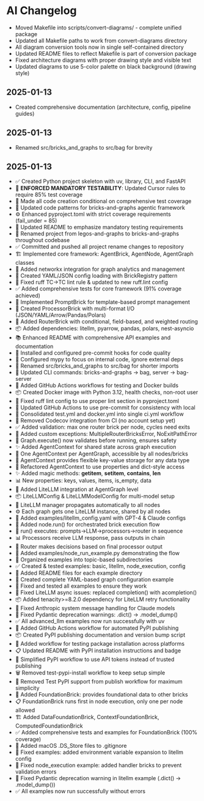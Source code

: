 # AI Changelog

- Moved Makefile into scripts/convert-diagrams/ - complete unified package
- Updated all Makefile paths to work from convert-diagrams directory
- All diagram conversion tools now in single self-contained directory
- Updated README files to reflect Makefile is part of conversion package
- Fixed architecture diagrams with proper drawing style and visible text
- Updated diagrams to use 5-color palette on black background (drawing style)

## 2025-01-13
- Created comprehensive documentation (architecture, config, pipeline guides)

## 2025-01-13
- Renamed src/bricks_and_graphs to src/bag for brevity

## 2025-01-13
- ✅ Created Python project skeleton with uv, library, CLI, and FastAPI
- 🧪 **ENFORCED MANDATORY TESTABILITY**: Updated Cursor rules to require 85% test coverage
- 🚨 Made all code creation conditional on comprehensive test coverage
- 📝 Updated code patterns for bricks-and-graphs agentic framework
- ⚙️  Enhanced pyproject.toml with strict coverage requirements (fail_under = 85)
- 📖 Updated README to emphasize mandatory testing requirements
- 🔄 Renamed project from legos-and-graphs to bricks-and-graphs throughout codebase
- ✅ Committed and pushed all project rename changes to repository
- 🏗️ Implemented core framework: AgentBrick, AgentNode, AgentGraph classes
- 🔄 Added networkx integration for graph analytics and management
- 📁 Created YAML/JSON config loading with BrickRegistry pattern
- 🔧 Fixed ruff TC->TC lint rule & updated to new ruff.lint config
- ✅ Added comprehensive tests for core framework (91% coverage achieved)
- 🧱 Implemented PromptBrick for template-based prompt management
- 🔄 Created ProcessorBrick with multi-format I/O (JSON/YAML/Arrow/Pandas/Polars)
- 🚦 Added RouterBrick with conditional, field-based, and weighted routing
- 📦 Added dependencies: litellm, pyarrow, pandas, polars, nest-asyncio
- 📚 Enhanced README with comprehensive API examples and documentation
- 🔨 Installed and configured pre-commit hooks for code quality
- 🔧 Configured mypy to focus on internal code, ignore external deps
- 🚚 Renamed src/bricks_and_graphs to src/bag for shorter imports
- 🔄 Updated CLI commands: bricks-and-graphs → bag, server → bag-server
- 🐳 Added GitHub Actions workflows for testing and Docker builds
- 📦 Created Docker image with Python 3.12, health checks, non-root user
- 🔧 Fixed ruff lint config to use proper lint section in pyproject.toml
- 🔄 Updated GitHub Actions to use pre-commit for consistency with local
- 🔄 Consolidated test.yml and docker.yml into single ci.yml workflow
- 🔧 Removed Codecov integration from CI (no account setup yet)
- ✅ Added validation: max one router brick per node, cycles need exits
- 🚨 Added custom exceptions: MultipleRouterBricksError, NoExitPathError
- 🔧 Graph.execute() now validates before running, ensures safety
- ✨ Added AgentContext for shared state across graph execution
- 🔄 One AgentContext per AgentGraph, accessible by all nodes/bricks
- 📝 AgentContext provides flexible key-value storage for any data type
- 🔄 Refactored AgentContext to use properties and dict-style access
- ✨ Added magic methods: __getitem__, __setitem__, __contains__, __len__
- 📊 New properties: keys, values, items, is_empty, data
- 🤖 Added LiteLLM integration at AgentGraph level
- 📦 LiteLLMConfig & LiteLLMModelConfig for multi-model setup
- 🔄 LiteLLM manager propagates automatically to all nodes
- ⚙️ Each graph gets one LiteLLM instance, shared by all nodes
- 📝 Added examples/litellm_config.yaml with GPT-4 & Claude configs
- 🎯 Added node.run() for orchestrated brick execution flow
- 🔄 run() executes: prompts→LLM→processors→router in sequence
- 📊 Processors receive LLM response, pass outputs in chain
- 🚦 Router makes decisions based on final processor output
- 📝 Added examples/node_run_example.py demonstrating the flow
- 📁 Organized examples into topic-based subdirectories
- ✅ Created & tested examples: basic, litellm, node_execution, config
- 📄 Added README files for each example directory
- 🔧 Created complete YAML-based graph configuration example
- 🧪 Fixed and tested all examples to ensure they work
- 🔄 Fixed LiteLLM async issues: replaced completion() with acompletion()
- 📦 Added tenacity>=8.2.0 dependency for LiteLLM retry functionality
- 🐛 Fixed Anthropic system message handling for Claude models
- 📝 Fixed Pydantic deprecation warnings: .dict() → .model_dump()
- ✅ All advanced_llm examples now run successfully with uv
- 🚀 Added GitHub Actions workflow for automated PyPI publishing
- 📦 Created PyPI publishing documentation and version bump script
- 🧪 Added workflow for testing package installation across platforms
- 📋 Updated README with PyPI installation instructions and badge
- 🔧 Simplified PyPI workflow to use API tokens instead of trusted publishing
- 🗑️ Removed test-pypi-install workflow to keep setup simple
- 🎯 Removed Test PyPI support from publish workflow for maximum simplicity
- 🧱 Added FoundationBrick: provides foundational data to other bricks
- 📋 FoundationBrick runs first in node execution, only one per node allowed
- 🏗️ Added DataFoundationBrick, ContextFoundationBrick, ComputedFoundationBrick
- ✅ Added comprehensive tests and examples for FoundationBrick (100% coverage)
- 🍎 Added macOS .DS_Store files to .gitignore
- 🔧 Fixed examples: added environment variable expansion to litellm config
- 🧪 Fixed node_execution example: added handler bricks to prevent validation errors
- 📝 Fixed Pydantic deprecation warning in litellm example (.dict() → .model_dump())
- ✅ All examples now run successfully without errors
